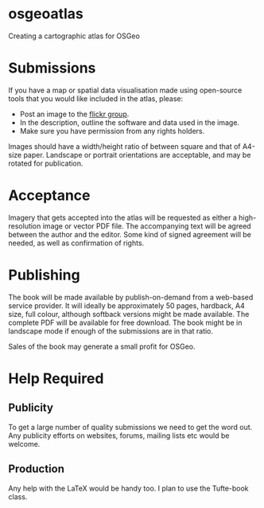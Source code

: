 osgeoatlas
==========

Creating a cartographic atlas for OSGeo


Submissions
===========

If you have a map or spatial data visualisation made using open-source tools
that you would like included in the atlas, please:

 * Post an image to the [flickr group](http://www.flickr.com/groups/osgeomaps/).
 * In the description, outline the software and data used in the image.
 * Make sure you have permission from any rights holders.

Images should have a width/height ratio of between square and that of
A4-size paper. Landscape or portrait orientations are acceptable, and 
may be rotated for publication.


Acceptance
==========

Imagery that gets accepted into the atlas will be requested as either 
a high-resolution image or vector PDF file. The accompanying text will
be agreed between the author and the editor. Some kind of signed agreement
will be needed, as well as confirmation of rights.


Publishing
==========

The book will be made available by publish-on-demand from a web-based
service provider. It will ideally be approximately 50 pages, hardback,
A4 size, full colour, although softback versions might be made available. The 
complete PDF will be available for free download. The book might be
in landscape mode if enough of the submissions are in that ratio.

Sales of the book may generate a small profit for OSGeo.

Help Required
=============

Publicity
---------

To get a large number of quality submissions we need to get the word out.
Any publicity efforts on websites, forums, mailing lists etc would be
welcome.

Production
----------

Any help with the LaTeX would be handy too. I plan to use the
Tufte-book class.


